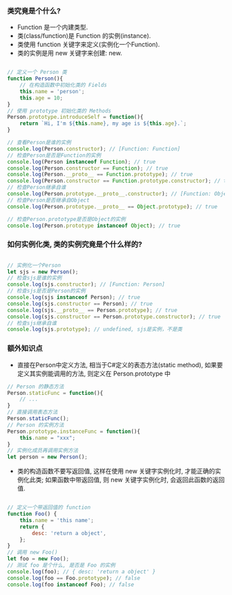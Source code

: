 ### 类究竟是个什么?

- Function 是一个内建类型.
- 类(class/function)是 Function 的实例(instance).
- 类使用 function 关键字来定义(实例化一个Function).
- 类的实例是用 new 关键字来创建: new.

~~~ javascript 

// 定义一个 Person 类
function Person(){
	// 在构造函数中初始化类的 Fields
	this.name = 'person';
	this.age = 10;
}
// 使用 prototype 初始化类的 Methods
Person.prototype.introduceSelf = function(){
	return `Hi, I'm ${this.name}, my age is ${this.age}.`;
}

// 查看Person是谁的实例
console.log(Person.constructor); // [Function: Function]
// 检查Person是否是Function的实例
console.log(Person instanceof Function); // true
console.log(Person.constructor == Function); // true
console.log(Person.__proto__ == Function.prototype); // true
console.log(Person.constructor == Function.prototype.constructor); // true
// 检查Person继承自谁
console.log(Person.prototype.__proto__.constructor); // [Function: Object]
// 检查Person是否继承自Object
console.log(Person.prototype.__proto__ == Object.prototype); // true

// 检查Person.prototype是否是Object的实例
console.log(Person.prototype instanceof Object); // true

~~~

### 如何实例化类, 类的实例究竟是个什么样的?

~~~ javascript 

// 实例化一个Person
let sjs = new Person();
// 检查sjs是谁的实例
console.log(sjs.constructor); // [Function: Person]
// 检查sjs是否是Person的实例
console.log(sjs instanceof Person); // true
console.log(sjs.constructor == Person); // true
console.log(sjs.__proto__ == Person.prototype); // true
console.log(sjs.constructor == Person.prototype.constructor); // true
// 检查sjs继承自谁
console.log(sjs.prototype); // undefined, sjs是实例，不是类

~~~

### 额外知识点

- 直接在Person中定义方法, 相当于C#定义的表态方法(static method), 如果要定义其实例能调用的方法, 则定义在 Person.prototype 中

``` js
// Person 的静态方法
Person.staticFunc = function(){
	// ...
}
// 直接调用表态方法
Person.staticFunc();
// Person 的实例方法
Person.prototype.instanceFunc = function(){
	this.name = "xxx";
}
// 实例化成员再调用实例方法
let person = new Person();

```

- 类的构造函数不要写返回值, 这样在使用 new 关键字实例化时, 才能正确的实例化此类; 如果函数中带返回值, 则 new 关键字实例化时, 会返回此函数的返回值.

``` js

// 定义一个带返回值的 function
function Foo() {
    this.name = 'this name';
    return {
        desc: 'return a object',
    };
}
// 调用 new Foo()
let foo = new Foo();
// 测试 foo 是个什么, 是否是 Foo 的实例
console.log(foo); // { desc: 'return a object' }
console.log(foo == Foo.prototype); // false
console.log(foo instanceof Foo); // false

```
